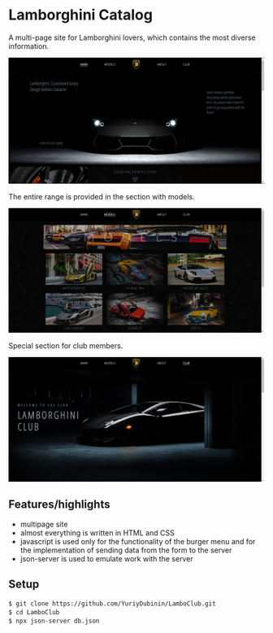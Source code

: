 # Lamborghini Catalog

A multi-page site for Lamborghini lovers, which contains the most diverse information.

![preview_1](img/for_readme/preview_1.png)

The entire range is provided in the section with models.

![preview_2](img/for_readme/preview_2.png)

Special section for club members.

![preview_2](img/for_readme/preview_3.png)

## Features/highlights

-   multipage site
-   almost everything is written in HTML and CSS
-   javascript is used only for the functionality of the burger menu and for the implementation of sending data from the form to the server
-   json-server is used to emulate work with the server

## Setup

```bash
$ git clone https://github.com/YuriyDubinin/LamboClub.git
$ cd LamboClub
$ npx json-server db.json
```

